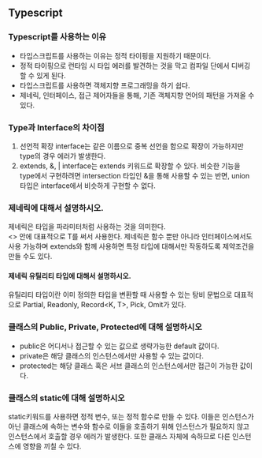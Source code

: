 ## Typescript

### Typescript를 사용하는 이유
* 타입스크립트를 사용하는 이유는 정적 타이핑을 지원하기 때문이다. 
* 정적 타이핑으로 런타임 시 타입 에러를 발견하는 것을 막고 컴파일 단에서 디버깅할 수 있게 된다. 
* 타입스크립트를 사용하면 객체지향 프로그래밍을 하기 쉽다. 
* 제네릭, 인터페이스, 접근 제어자들을 통해, 기존 객체지향 언어의 패턴을 가져올 수 있다.

### Type과 Interface의 차이점
1. 선언적 확장
  interface는 같은 이름으로 중복 선언을 함으로 확장이 가능하지만 type의 경우 에러가 발생한다.
2. extends, &, |
  interface는 extends 키워드로 확장할 수 있다. 비슷한 기능을 type에서 구현하려면 intersection 타입인 &을 통해 사용할 수 있는 반면, union 타입은 interface에서 비슷하게 구현할 수 없다.

### 제네릭에 대해서 설명하시오.
제네릭은 타입을 파라미터처럼 사용하는 것을 의미한다. </br>
<> 안에 대표적으로 T를 써서 사용한다. 제네릭은 함수 뿐만 아니라 인터페이스에서도 사용 가능하며 extends와 함께 사용하면 특정 타입에 대해서만 작동하도록 제약조건을 만들 수도 있다. 

#### 제네릭 유틸리티 타입에 대해서 설명하시오.
유틸리티 타입이란 이미 정의한 타입을 변환할 때 사용할 수 있는 탕비 문법으로 대표적으로 Partial<T>, Readonly<T>, Record<K, T>, Pick<T>, Omit<T>가 있다. 

### 클래스의 Public, Private, Protected에 대해 설명하시오
* public은 어디서나 접근할 수 있는 값으로 생략가능한 default 값이다.
* private은 해당 클래스의 인스턴스에서만 사용할 수 있는 값이다.
* protected는 해당 클래스 혹은 서브 클래스의 인스턴스에서만 접근이 가능한 값이다.

### 클래스의 static에 대해 설명하시오
static키워드를 사용하면 정적 변수, 또는 정적 함수로 만들 수 있다. 이들은 인스턴스가 아닌 클래스에 속하는 변수와 함수로 이들을 호출하기 위해 인스턴스가 필요하지 않고 인스턴스에서 호출할 경우 에러가 발생한다. 또한 클래스 자체에 속하므로 다른 인스턴스에 영향을 끼칠 수 있다. 
